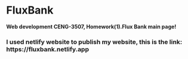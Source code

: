 # FluxBank
<strong>Web development CENG-3507, Homework(1).Flux Bank main page!<strong>
<h3>I used netlify website to publish my website, this is the link: https://fluxbank.netlify.app</h3>
